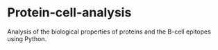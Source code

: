# Protein-cell-analysis
Analysis of the biological properties of proteins and the B-cell epitopes using Python.
